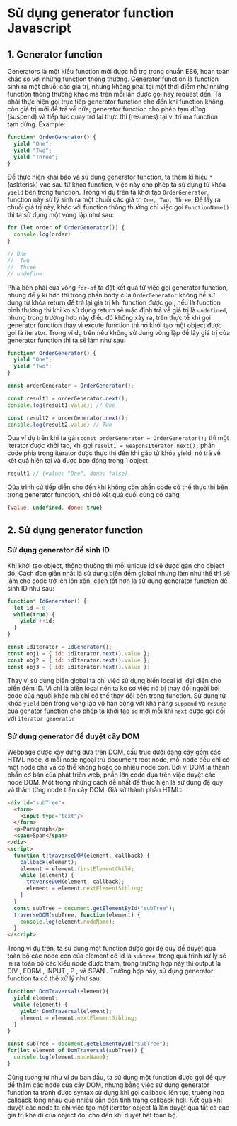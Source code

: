 # Sử dụng generator function Javascript
## 1. Generator function
Generators là một kiểu function mới được hỗ trợ trong chuẩn ES6, hoàn toàn khác so với những function thông thường. Generator function là function sinh ra một
chuỗi các giá trị, nhưng không phải tại một thời điểm như những function thông thường khác mà trên mỗi lần được gọi hay request đến. Ta phải thực hiện gọi
trực tiếp generator function cho đến khi function không còn giá trị mới để trả về nữa, generator function cho phép tạm dừng (suspend) và tiếp tục quay trở lại
thực thi (resumes) tại vị trí mà function tạm dừng. Example:
```javascript
function* OrderGenerator() {
  yield "One";
  yield "Two";
  yield "Three";
}
```
 Để thực hiện khai báo và sử dụng generator function, ta thêm kí hiệu `*`(askterisk) vào sau từ khóa function, việc này cho phép ta sử dụng từ khóa `yield` bên trong function. Trong ví dụ trên ta khởi tạo `OrderGenerator`, function này sử lý sinh ra một chuỗi các giá trị `One, Two, Three`. Để lấy ra chuỗi giá trị này, khác với function thông thường chỉ việc gọi `FunctionName()` thì ta sử dụng một vòng lặp như sau:
```javascript
for (let order of OrderGenerator()) {
  console.log(order)
}

// One
//  Two
//  Three
// undefine
```
Phía bên phải của vòng `for-of` ta đặt kết quả từ việc gọi generator function, nhưng để ý kĩ hơn thì trong phần body của `OrderGenerator` không hề sử dụng từ khóa return để trả lại gía trị khi function được gọi, nếu là function bình thường thì khi ko sử dụng return sẽ mặc định trả về giá trị là `undefined`, nhưng trong trường hợp này điều đó không xảy ra, trên thực tế khi gọi generator function thay vì excute function thì nó khởi tạo một object được gọi là iterator. Trong ví dụ trên nếu không sử dụng vòng lặp để lấy giá trị của generator function thì ta sẽ làm như sau:
```javascript
function* OrderGenerator() {
  yield "One";
  yield "Two";
}

const orderGenerator = OrderGenerator();

const result1 = orderGenerator.next();
console.log(result1.value); // One

const result2 = orderGenerator.next();
console.log(result2.value) // Two
```
Qua ví dụ trên khi ta gán `const orderGenerator = OrderGenerator();` thì một iterator được khởi tạo, khi
gọi `result1 = weaponsIterator.next();` phần code phía trong iterator được thực thi đến khi gặp từ khóa yield, nó trả về kết quả hiện tại và được bao đóng trong 1 object
```javascript
result1 // {value: "One", done: false}
```
Qúa trình cứ tiếp diễn cho đến khi không còn phần code có thể thực thi bên trong generator function, khi đó kết quả cuối cùng có dạng
```javascript
{value: undefined, done: true}
```
## 2. Sử dụng generator function
### Sử dụng generator để sinh ID
Khi khởi tạo object, thông thường thì mỗi unique id sẽ được gán cho object đó. Cách đơn giản nhất là
sử dụng biến đếm global nhưng làm như thế thì sẽ làm cho code trở lên lộn xộn, cách tốt hơn là sử dụng generator function để sinh ID như sau:
```javascript
function* IdGenerator() {
  let id = 0;
  while(true) {
    yield ++id;
  }
}

const idIterator = IdGenerator();
const obj1 = { id: idIterator.next().value };
const obj2 = { id: idIterator.next().value };
const obj3 = { id: idIterator.next().value };
```
Thay vì sử dụng biến global ta chỉ việc sử dụng biến local id, đại diện cho biến đếm ID. Vì chỉ là biến local nên ta ko sợ việc nó bị thay đổi ngoài bởi code của người khác mà chỉ có thể thay đổi bên trong function. Sử dụng từ khóa `yield` bên trong vòng lặp vô hạn cộng với khả năng `suppend` và `resume` của genator function cho phép ta khởi tạo `id` mới mỗi khi `next` được gọi đối với `iterator generator`
### Sử dụng generator để duyệt cây DOM
Webpage được xây dựng dưa trên DOM, cấu trúc dưới dạng cây gồm các HTML node, ở mỗi node ngoại trừ document root node, mỗi node đều chỉ có một node cha và có thể không hoặc có nhiều node con. Bởi vì DOM là thành phần cơ bản của phát triển web, phần lớn code dựa trên việc duyệt các node DOM. Một trong những cách dễ nhất để thực hiện là sử dụng đệ quy và thăm từng node trên cây DOM. Giả sử thành phần HTML:
```html
<div id="subTree">
  <form>
    <input type="text"/>
  </form>
  <p>Paragraph</p>
  <span>Span</span>
</div>
<script>
  function t]traverseDOM(element, callback) {
    callback(element);
    element = element.firstElementChild;
    while (element) {
      traverseDOM(element, callback);
      element = element.nextElementSibling;
    }
  }
  const subTree = document.getElementById("subTree");
  traverseDOM(subTree, function(element) {
    console.log(element.nodeName);
  }
</script>
```
Trong ví dụ trên, ta sử dụng một function được gọi đệ quy để duyệt qua toàn bộ các node con của element có id là `subtree`, trong quá trình xử lý sẽ in ra toàn  bộ các kiểu node được thăm, trong trường hợp này thì output là DIV , FORM , INPUT , P , và SPAN .
Trường hợp này, sử dụng generator function ta có thể xử lý như sau:
```javascript
function* DomTraversal(element){
  yield element;
  while (element) {
    yield* DomTraversal(element);
    element = element.nextElementSibling;
  }
}

const subTree = document.getElementById("subTree");
for(let element of DomTraversal(subTree)) {
  console.log(element.nodeName);
}
```
Cũng tương tự như ví dụ ban đầu, ta sử dụng một function được gọi để quy để thăm các node của cây DOM, nhưng bằng việc sử dụng generator function ta tránh được syntax sử dụng khi gọi callback liên tục, trường hợp callback lồng nhau quá nhiều dẫn đến tình trạng callback hell. Kết quả khi duyệt các node ta chỉ việc tạo một iterator object là lần duyệt qua tất cả các gía trị khả dĩ của object đó, cho đến khi duyệt hết toàn bộ.

